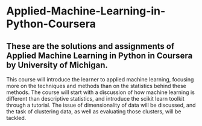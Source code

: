 # Applied-Machine-Learning-in-Python-Coursera
## These are the solutions and assignments of Applied Machine Learning in Python in Coursera by University of Michigan.
This course will introduce the learner to applied machine learning, focusing more on the techniques and methods than on the statistics behind these methods. The course will start with a discussion of how machine learning is different than descriptive statistics, and introduce the scikit learn toolkit through a tutorial. The issue of dimensionality of data will be discussed, and the task of clustering data, as well as evaluating those clusters, will be tackled. 
